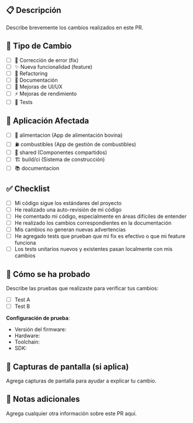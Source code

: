 ## 📋 Descripción

Describe brevemente los cambios realizados en este PR.

## 🎯 Tipo de Cambio

- [ ] 🐛 Corrección de error (fix)
- [ ] ✨ Nueva funcionalidad (feature)
- [ ] 🔧 Refactoring
- [ ] 📝 Documentación
- [ ] 🎨 Mejoras de UI/UX
- [ ] ⚡ Mejoras de rendimiento
- [ ] 🧪 Tests

## 🚀 Aplicación Afectada

- [ ] 🐄 alimentacion (App de alimentación bovina)
- [ ] ⛽ combustibles (App de gestión de combustibles)
- [ ] 🔗 shared (Componentes compartidos)
- [ ] 🏗️ build/ci (Sistema de construcción)
- [ ] 📚 documentacion

## ✅ Checklist

- [ ] Mi código sigue los estándares del proyecto
- [ ] He realizado una auto-revisión de mi código
- [ ] He comentado mi código, especialmente en áreas difíciles de entender
- [ ] He realizado los cambios correspondientes en la documentación
- [ ] Mis cambios no generan nuevas advertencias
- [ ] He agregado tests que prueban que mi fix es efectivo o que mi feature funciona
- [ ] Los tests unitarios nuevos y existentes pasan localmente con mis cambios

## 🧪 Cómo se ha probado

Describe las pruebas que realizaste para verificar tus cambios:

- [ ] Test A
- [ ] Test B

**Configuración de prueba**:
* Versión del firmware:
* Hardware:
* Toolchain:
* SDK:

## 📱 Capturas de pantalla (si aplica)

Agrega capturas de pantalla para ayudar a explicar tu cambio.

## 📝 Notas adicionales

Agrega cualquier otra información sobre este PR aquí.
